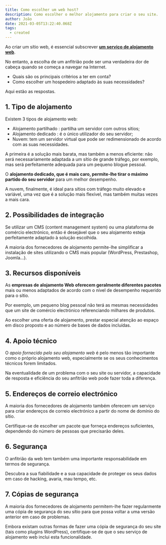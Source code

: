 ```yaml
---
title: Como escolher um web host?
description: Como escolher o melhor alojamento para criar o seu site.
author: João
date: 2021-03-05T13:22:40.068Z
tags:
  - created
---
```

Ao criar um sítio web, é essencial subscrever **[um serviço de alojamento web](https://www.cmag-ipmuseus.pt/)**.

No entanto, a escolha de um anfitrião pode ser uma verdadeira dor de cabeça quando se começa a navegar na Internet.

* Quais são os principais critérios a ter em conta?
* Como escolher um hospedeiro adaptado às suas necessidades? 

Aqui estão as respostas.

## 1. Tipo de alojamento

Existem 3 tipos de alojamento web:

* Alojamento partilhado : partilha um servidor com outros sítios;
* Alojamento dedicado : é o único utilizador do seu servidor;
* Nuvem: tem um servidor virtual que pode ser redimensionado de acordo com as suas necessidades.

A primeira é a solução mais barata, mas também a menos eficiente: não será necessariamente adaptada a um sítio de grande tráfego, por exemplo, mas será perfeitamente adequada para um pequeno blogue pessoal.

O **alojamento dedicado, que é mais caro, permite-lhe tirar o máximo partido do seu servidor** para um melhor desempenho.

A nuvem, finalmente, é ideal para sítios com tráfego muito elevado e variável, uma vez que é a solução mais flexível, mas também muitas vezes a mais cara.

## 2. Possibilidades de integração

Se utilizar um CMS (content management system) ou uma plataforma de comércio electrónico, então é desejável que o seu alojamento esteja perfeitamente adaptado à solução escolhida.

A maioria dos fornecedores de alojamento permite-lhe simplificar a instalação de sites utilizando o CMS mais popular (WordPress, Prestashop, Joomla...).

## 3. Recursos disponíveis

As **empresas de alojamento Web oferecem geralmente diferentes pacotes** mais ou menos adaptados de acordo com o nível de desempenho requerido para o sítio.

Por exemplo, um pequeno blog pessoal não terá as mesmas necessidades que um site de comércio electrónico referenciando milhares de produtos.

Ao escolher uma oferta de alojamento, prestar especial atenção ao espaço em disco proposto e ao número de bases de dados incluídas.

## 4. Apoio técnico

O *apoio fornecido pelo seu alojamento web* é pelo menos tão importante como o próprio alojamento web, especialmente se os seus conhecimentos técnicos forem limitados.

Na eventualidade de um problema com o seu site ou servidor, a capacidade de resposta e eficiência do seu anfitrião web pode fazer toda a diferença.

## 5. Endereços de correio electrónico

A maioria dos fornecedores de alojamento também oferecem um serviço para criar endereços de correio electrónico a partir do nome de domínio do sítio.

Certifique-se de escolher um pacote que forneça endereços suficientes, dependendo do número de pessoas que precisarão deles.

## 6. Segurança

O anfitrião da web tem também uma importante responsabilidade em termos de segurança.

Descubra a sua fiabilidade e a sua capacidade de proteger os seus dados em caso de hacking, avaria, mau tempo, etc.

## 7. Cópias de segurança

A maioria dos fornecedores de alojamento permitem-lhe fazer regularmente uma cópia de segurança do seu sítio para que possa voltar a uma versão anterior em caso de problemas.

Embora existam outras formas de fazer uma cópia de segurança do seu site (tais como plugins WordPress), certifique-se de que o seu serviço de alojamento web inclui esta funcionalidade.